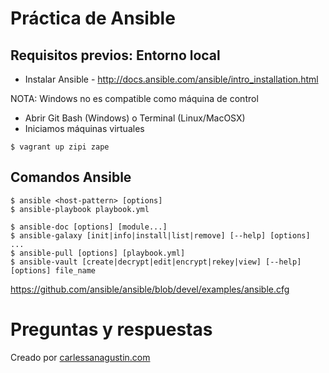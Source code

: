 # Práctica de Ansible

## Requisitos previos: Entorno local

* Instalar Ansible - http://docs.ansible.com/ansible/intro_installation.html

NOTA: Windows no es compatible como máquina de control

* Abrir Git Bash (Windows) o Terminal (Linux/MacOSX)
* Iniciamos máquinas virtuales

```
$ vagrant up zipi zape
```

## Comandos Ansible

```
$ ansible <host-pattern> [options]
$ ansible-playbook playbook.yml
```

```
$ ansible-doc [options] [module...]
$ ansible-galaxy [init|info|install|list|remove] [--help] [options] ...
$ ansible-pull [options] [playbook.yml]
$ ansible-vault [create|decrypt|edit|encrypt|rekey|view] [--help] [options] file_name
```

https://github.com/ansible/ansible/blob/devel/examples/ansible.cfg



# Preguntas y respuestas

Creado por [carlessanagustin.com](http://www.carlessanagustin.com)